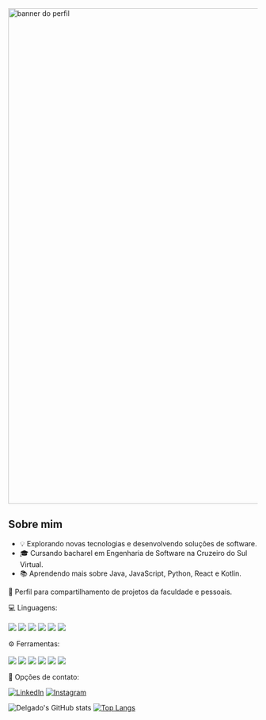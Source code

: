 <img src="https://media.discordapp.net/attachments/740660231268466701/1313634002267275324/Banner_perfil_GitHub.png?ex=675c0d40&is=675abbc0&hm=c496721829cd21ac565b05ade5959c73fbff4d9c241d1b81914875e87ff4fe70&=&format=webp&quality=lossless&width=1440&height=407" alt="banner do perfil" min-width="1000px" max-width="1000px" width="1000px" align="down">

## Sobre mim

- 💡 Explorando novas tecnologias e desenvolvendo soluções de software.
- 🎓 Cursando bacharel em Engenharia de Software na Cruzeiro do Sul Virtual.
- 📚 Aprendendo mais sobre Java, JavaScript, Python, React e Kotlin.

<p align="left"> 
 🚀 Perfil para compartilhamento de projetos da faculdade e pessoais.
</p>

<p align="left">
 💻 Linguagens: 
  <br>
  <br>
  <img src=https://img.shields.io/badge/HTML5-E34F26?style=for-the-badge&logo=html5&logoColor=white> <img src=https://img.shields.io/badge/CSS3-1572B6?style=for-the-badge&logo=css3&logoColor=white> <img src=https://img.shields.io/badge/JavaScript-F7DF1E?style=for-the-badge&logo=javascript&logoColor=black> <img src=https://img.shields.io/badge/Java-ED8B00?style=for-the-badge&logo=openjdk&logoColor=white> <img src=https://img.shields.io/badge/Python-14354C?style=for-the-badge&logo=python&logoColor=white> <img src=https://img.shields.io/badge/PHP-777BB4?style=for-the-badge&logo=php&logoColor=white>
</p>

<p align="left">
 ⚙️ Ferramentas: 
  <br>
  <br>
  <img src=https://img.shields.io/badge/Visual_Studio_Code-0078D4?style=for-the-badge&logo=visual%20studio%20code&logoColor=white> <img src=https://img.shields.io/badge/GIT-E44C30?style=for-the-badge&logo=git&logoColor=white> <img src=https://img.shields.io/badge/GitHub-100000?style=for-the-badge&logo=github&logoColor=white> <img src=https://img.shields.io/badge/Vue.js-35495E?style=for-the-badge&logo=vue.js&logoColor=4FC08D> <img src=https://img.shields.io/badge/jQuery-0769AD?style=for-the-badge&logo=jquery&logoColor=white> <img src=https://img.shields.io/badge/React-20232A?style=for-the-badge&logo=react&logoColor=61DAFB>
</p>

<p align="left"> 
  💌 Opções de contato: 
</p>

<p align="left">
  <a href="https://www.linkedin.com/in/gabriel-isaac-delgado-abb2962b2/" title="LinkedIn">
  <img src="https://img.shields.io/badge/LinkedIn-0077B5?style=for-the-badge&logo=linkedin&logoColor=whitelink=https://www.linkedin.com/in/gabriel-isaac-delgado-abb2962b2/" alt="LinkedIn"/></a>
  <a href="https://www.instagram.com/gadelgado_/" title="Instagram">
  <img src="https://img.shields.io/badge/Instagram-E4405F?style=for-the-badge&logo=instagram&logoColor=whitelink=https://www.instagram.com/gadelgado_/" alt="Instagram"/></a>
</p>

![Delgado's GitHub stats](https://github-readme-stats.vercel.app/api?username=gabrielisaacdelgado&theme=dark&show_icons=true) [![Top Langs](https://github-readme-stats.vercel.app/api/top-langs/?username=gabrielisaacdelgado&theme=dark&show&layout=donut)](https://github.com/gabrielisaacdelgado/github-readme-stats)



